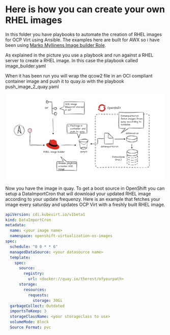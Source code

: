 # Here is how you can create your own RHEL images

In this folder you have playbooks to automate the creation 
of RHEL images for OCP Virt using Ansible. 
The examples here are built for AWX so i have been using [Marko Myllinens Image builder Role](https://github.com/myllynen/rhel-image).  

As explained in the picture you use a playbook and run against a 
RHEL server to create a RHEL image. In this case the playbook called
image_builder.yaml

When it has been run you will wrap the qcow2 file in an
OCI compliant container image and push it to quay.io with the playbook
push_image_2_quay.yaml 

![Alt text](../images/image_builder.png)


Now you have the image in quay. To get a boot source in OpenShift 
you can setup a DataImportCron that will download your updated RHEL
image according to your update frequenzy. Here is an example that 
fetches your image every saturday and updates OCP Virt with a freshly built 
RHEL image. 

```yaml
apiVersion: cdi.kubevirt.io/v1beta1
kind: DataImportCron
metadata:
  name: <your image name>
  namespace: openshift-virtualization-os-images
spec:
  schedule: "0 0 * * 6"
  managedDataSource: <your datasource name>
  template:
    spec:
      source:
        registry:
          url: <docker://quay.io/therest/ofyourpath>
      storage:
        resources:
          requests:
            storage: 30Gi
  garbageCollect: Outdated
  importsToKeep: 3
  storageClassName: <your storageclass to use>
  volumeMode: Block
  Source Format: pvc
  ```